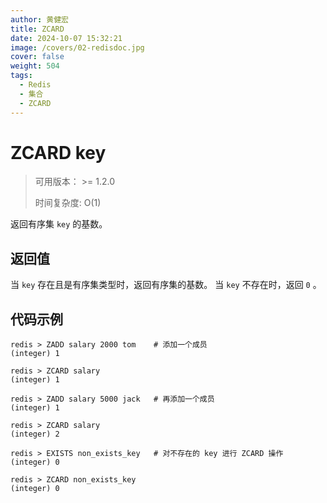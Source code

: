 ```yaml
---
author: 黄健宏
title: ZCARD 
date: 2024-10-07 15:32:21
image: /covers/02-redisdoc.jpg
cover: false
weight: 504
tags:
  - Redis
  - 集合
  - ZCARD  
---
```


# ZCARD key

> 可用版本： >= 1.2.0
> 
> 时间复杂度: O(1)

返回有序集 `key` 的基数。

## 返回值

当 `key` 存在且是有序集类型时，返回有序集的基数。 当 `key` 不存在时，返回 `0` 。

## 代码示例

```shell
redis > ZADD salary 2000 tom    # 添加一个成员
(integer) 1

redis > ZCARD salary
(integer) 1

redis > ZADD salary 5000 jack   # 再添加一个成员
(integer) 1

redis > ZCARD salary
(integer) 2

redis > EXISTS non_exists_key   # 对不存在的 key 进行 ZCARD 操作
(integer) 0

redis > ZCARD non_exists_key
(integer) 0
```